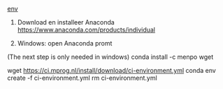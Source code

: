 [env](/download/ci-environment.yml)

1. Download en installeer Anaconda
https://www.anaconda.com/products/individual

2. Windows: open Anaconda promt

(The next step is only needed in windows)
conda install -c menpo wget

wget https://ci.mprog.nl/install/download/ci-environment.yml
conda env create -f ci-environment.yml
rm ci-environment.yml
